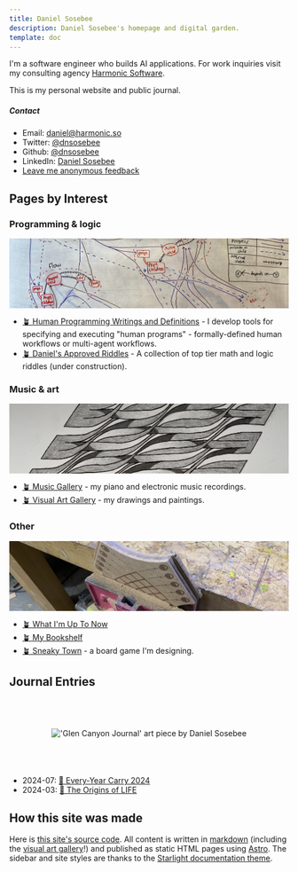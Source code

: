 ```yaml
---
title: Daniel Sosebee
description: Daniel Sosebee's homepage and digital garden.
template: doc
---
```


<style>
.ratio-box {
    aspect-ratio: 4 / 1; /* Sets the aspect ratio to 2:1 (width:height) */
    width: 100%; /* Set the width as needed */
    overflow: hidden; /* Ensure any overflow is hidden */
    display: flex;
    justify-content: center; /* Centers the image horizontally */
    align-items: center; /* Centers the image vertically */
}

.ratio-box img {
    width: 100%; /* Make the image take the full width of the box */
    height: auto; /* Maintain the aspect ratio of the image */
    object-fit: cover; /* Ensure the image covers the box */
}
</style>

<!-- <img src="/assets/photos/profile.jpg" alt="Daniel Sosebee's headshot" class="rounded-xl"  width="200" height="200" /> -->

I'm a software engineer who builds AI applications. For work inquiries visit my consulting agency [Harmonic Software](https://harmonic.so).

This is my personal website and public journal.

##### Contact
- Email: <a href="mailto:daniel@harmonic.so">daniel@harmonic.so</a>
- Twitter: <a href="https://twitter.com/dnsosebee" target="_blank">@dnsosebee</a>
- Github: <a href="https://github.com/dnsosebee" target="_blank">@dnsosebee</a>
- LinkedIn: <a href="https://www.linkedin.com/in/danielsosebee/" target="_blank">Daniel Sosebee</a>
- <a href="https://www.admonymous.co/dnsosebee" target="_blank">Leave me anonymous feedback</a>



## Pages by Interest
### Programming & logic


<div class="ratio-box">

![Whiteboard diagram of control flow in the FTML language, a component of InstructionKit](../../../public/assets/ftml-whiteboard-short.jpg)

</div>

- [🪴 Human Programming Writings and Definitions](/human-programming) - I develop tools for specifying and executing "human programs" - formally-defined human workflows or multi-agent workflows.
  <!-- - 2022-09: [Meet Methodable pt. 3: Meet the Block Types](https://humanprogramming.substack.com/p/meet-methodable-pt-3-meet-the-block)
  - 2022-07: [Why to Store Descriptions of Workflows and Not Just Guides](https://humanprogramming.substack.com/p/why-to-store-descriptions-of-workflows)
  - 2022-06: [⭐ The 'Meet Methodable' program](https://a.methodable.com/guide/e0412eb2-36fd-4903-b186-d2de931fefc7)
  - 2022-02: [The Untapped Potential of Human Programming](https://humanprogramming.substack.com/p/the-untapped-potential-of-human-programming) -->
- [🪴 Daniel's Approved Riddles](/riddles) - A collection of top tier math and logic riddles (under construction).

### Music & art

<div class="ratio-box">

!['Wave Plane One' art piece by Daniel Sosebee](../../../public/assets/art/wave-plane-one.jpg)

</div>

- [🪴 Music Gallery](/music) - my piano and electronic music recordings.
- [🪴 Visual Art Gallery](/art) - my drawings and paintings.

### Other

<div class="ratio-box">

![Sneaky Town board game in construction](../assets/sneaky-town.png)

</div>

- [🪴 What I'm Up To Now](/now)
- [🪴 My Bookshelf](/bookshelf)
- [🪴 Sneaky Town](/sneaky-town) - a board game I'm designing.


## Journal Entries

<div class="ratio-box">

!['Glen Canyon Journal' art piece by Daniel Sosebee](../../../public/assets/art/glen-canyon-journal.jpg)

</div>

- 2024-07: [📃 Every-Year Carry 2024](/eyc-2024)
- 2024-03: [📃 The Origins of LIFE](/origins-of-life)

## How this site was made

Here is [this site's source code](https://github.com/dnsosebee/garden). All content is written in [markdown](https://www.markdownguide.org/) (including the [visual art gallery](/art)!) and published as static HTML pages using [Astro](https://astro.build/). The sidebar and site styles are thanks to the [Starlight documentation theme](https://starlight.astro.build/).

